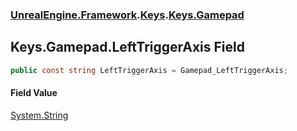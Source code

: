 ### [UnrealEngine.Framework](./UnrealEngine-Framework.md 'UnrealEngine.Framework').[Keys](./Keys.md 'UnrealEngine.Framework.Keys').[Keys.Gamepad](./Keys-Gamepad.md 'UnrealEngine.Framework.Keys.Gamepad')
## Keys.Gamepad.LeftTriggerAxis Field
  
```csharp
public const string LeftTriggerAxis = Gamepad_LeftTriggerAxis;
```
#### Field Value
[System.String](https://docs.microsoft.com/en-us/dotnet/api/System.String 'System.String')  
